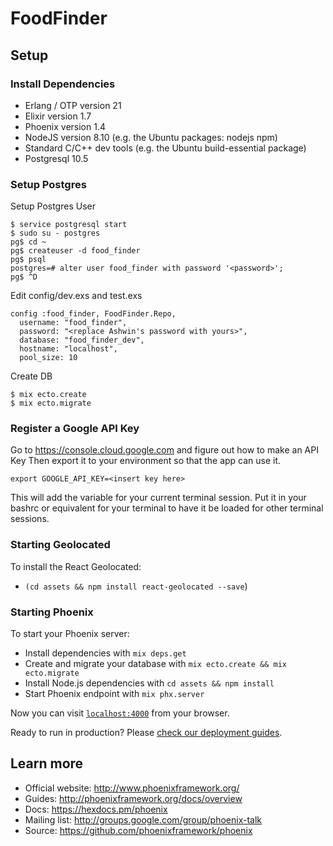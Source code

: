 # FoodFinder
## Setup
### Install Dependencies
  * Erlang / OTP version 21
  * Elixir version 1.7
  * Phoenix version 1.4
  * NodeJS version 8.10 (e.g. the Ubuntu packages: nodejs npm)
  * Standard C/C++ dev tools (e.g. the Ubuntu build-essential package)
  * Postgresql 10.5

### Setup Postgres

Setup Postgres User
```
$ service postgresql start
$ sudo su - postgres
pg$ cd ~
pg$ createuser -d food_finder
pg$ psql
postgres=# alter user food_finder with password '<password>';
pg$ ^D
```

Edit config/dev.exs and test.exs
```
config :food_finder, FoodFinder.Repo,
  username: "food_finder",
  password: "<replace Ashwin's password with yours>",
  database: "food_finder_dev",
  hostname: "localhost",
  pool_size: 10
```

Create DB
```
$ mix ecto.create
$ mix ecto.migrate
```


### Register a Google API Key
Go to https://console.cloud.google.com and figure out how to make an API Key
Then export it to your environment so that the app can use it.
```
export GOOGLE_API_KEY=<insert key here>
```
This will add the variable for your current terminal session. Put it in your bashrc
or equivalent for your terminal to have it be loaded for other terminal sessions.

### Starting Geolocated

To install the React Geolocated:

* `(cd assets && npm install react-geolocated --save`)


### Starting Phoenix

To start your Phoenix server:

  * Install dependencies with `mix deps.get`
  * Create and migrate your database with `mix ecto.create && mix ecto.migrate`
  * Install Node.js dependencies with `cd assets && npm install`
  * Start Phoenix endpoint with `mix phx.server`

Now you can visit [`localhost:4000`](http://localhost:4000) from your browser.

Ready to run in production? Please [check our deployment guides](http://www.phoenixframework.org/docs/deployment).

## Learn more

  * Official website: http://www.phoenixframework.org/
  * Guides: http://phoenixframework.org/docs/overview
  * Docs: https://hexdocs.pm/phoenix
  * Mailing list: http://groups.google.com/group/phoenix-talk
  * Source: https://github.com/phoenixframework/phoenix
